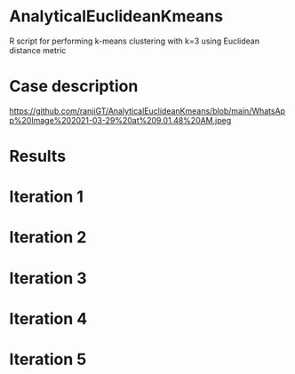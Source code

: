 # AnalyticalEuclideanKmeans
R script for performing k-means clustering with k=3 using Euclidean distance metric

# Case description
https://github.com/ranjiGT/AnalyticalEuclideanKmeans/blob/main/WhatsApp%20Image%202021-03-29%20at%209.01.48%20AM.jpeg
# Results

# Iteration 1

# Iteration 2

# Iteration 3

# Iteration 4

# Iteration 5
